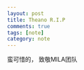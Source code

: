 ```yaml
---
layout: post
title: Theano R.I.P
comments: true
tags: [note]
category: note
---
```



蛮可惜的， 致敬MILA团队




